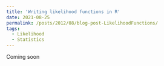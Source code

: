 ```yaml
---
title: 'Writing likelihood functions in R'
date: 2021-08-25
permalink: /posts/2012/08/blog-post-LikelihoodFunctions/
tags:
  - Likelihood
  - Statistics
---
```


Coming soon